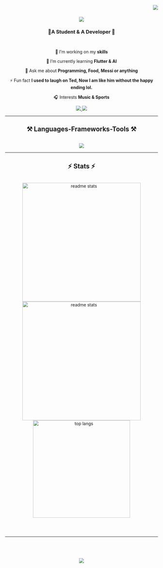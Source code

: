 <img align="right" src = 'https://komarev.com/ghpvc/?username=Manraj29&label=Profile%20views&color=0e75b6&style=flat' />

<h1 align="center">
    <img src="https://readme-typing-svg.herokuapp.com/?font=Righteous&size=35&center=true&vCenter=true&width=500&height=70&duration=4000&lines=Hello+There!+👋;+I'm+Manraj+Singh+Virdi!;" />
</h1>
<h3 align="center"> 🤝A Student & A Developer 🤌</h3>

<br/>

<div align="center">

 🔭 I’m working on my **skills**
 
🌱 I’m currently learning **Flutter & AI**

💬 Ask me about **Programming, Food, Messi or anything**

⚡ Fun fact **I used to laugh on Ted, Now I am like him without the happy ending lol.**

🎧 Interests **Music & Sports**

<!--📬 We can connect [here](https://www.linkedin.com/in/manrajsinghvirdi/) -->

 </div>

 <div align="center"> 
  <a href="mailto:virdimanajsingh9@gmail.com">
    <img src="https://img.shields.io/badge/Gmail-333333?style=for-the-badge&logo=gmail&logoColor=red" />
  </a>
  
  <a href="https://www.linkedin.com/in/manrajsinghvirdi" target="_blank">
    <img src="https://img.shields.io/badge/LinkedIn-0077B5?style=for-the-badge&logo=linkedin&logoColor=white" target="_blank" />
  </a>
<!--   <a href="https://salesp07.github.io" target="_blank">
     <img src="https://img.shields.io/badge/Portfolio-FF5722?style=for-the-badge&logo=todoist&logoColor=white" target="_blank" /> <!-- sqlite, safari, google-chrome are other good icon options 
  </a> -->
</div>

 <hr/>
<h2 align="center">⚒️ Languages-Frameworks-Tools ⚒️</h2>
<br/>
<div align="center">
    <img src="https://skillicons.dev/icons?i=react,html,css,javascript,bootstrap,tailwind,vite,php,nodejs,flutter,python,express,dotnet,c,cpp,java,mysql,postgres,firebase,fastapi,vscode,github,postman,gmail,git,androidstudio,aws,figma,discord,notion&perline=6" /><br>
</div>
<hr/>

<h2 align="center">⚡ Stats ⚡</h2>
<br>
<div align=center>
  <img width=390 src="https://github-readme-streak-stats-salesp07.vercel.app?user=Manraj29&theme=transparent&hide_border=true&border_radius=4.6&mode=weekly"  alt="readme stats"/>
  <img width=390 src="https://github-readme-stats.vercel.app/api?username=Manraj29&show_icons=true&bg_color=00000000&hide_border=true" alt="readme stats" />
  <br/>
  <img width=320 align="center" src="https://github-readme-stats.vercel.app/api/top-langs/?username=Manraj29&layout=donut&theme=transparent&hide_border=true" alt="top langs" />
</div>

<br/><br/>
<hr/>

<br/>

<div align="center">
<h1 align="center">
    <img src="https://readme-typing-svg.herokuapp.com/?font=Righteous&size=35&center=true&vCenter=true&width=500&height=70&duration=4000&lines=Thanks🙋🏻‍♂️!;+Take+Care🤝" />
</h1>
</div>
